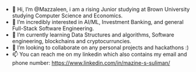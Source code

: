 - 👋 Hi, I’m @Mazzaleen, i am a rising Junior studying at Brown University studying Computer Science and Economics.
- 👀 I’m incredibly interested in AI/ML, Investment Banking, and general Full-Stack Software Engineering.
- 🌱 I’m currently learning Data Structures and algorithms, Software engineering, blockchains and cryptocurruncies. 
- 💞️ I’m looking to collaborate on any personal projects and hackathons :) 
- 📫  You can reach me on my linkedin which also contains my email and phone number: https://www.linkedin.com/in/mazine-s-suliman/

<!---
Mazzaleen/Mazzaleen is a ✨ special ✨ repository because its `README.md` (this file) appears on your GitHub profile.
You can click the Preview link to take a look at your changes.
--->
